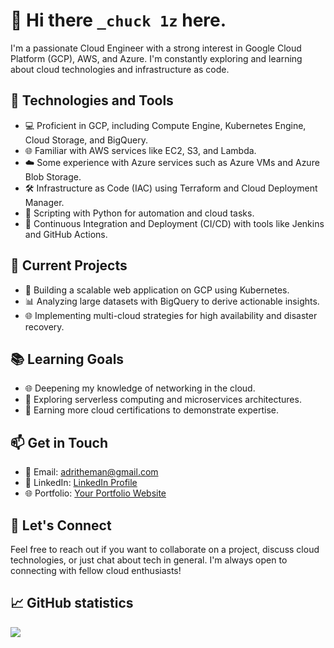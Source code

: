 # 👋 Hi there `_chuck 1z` here.

I'm a passionate Cloud Engineer with a strong interest in Google Cloud Platform (GCP), AWS, and Azure. I'm constantly exploring and learning about cloud technologies and infrastructure as code.

## 🔧 Technologies and Tools

- 💻 Proficient in GCP, including Compute Engine, Kubernetes Engine, Cloud Storage, and BigQuery.
- 🌐 Familiar with AWS services like EC2, S3, and Lambda.
- ☁️ Some experience with Azure services such as Azure VMs and Azure Blob Storage.
- 🛠️ Infrastructure as Code (IAC) using Terraform and Cloud Deployment Manager.
- 🐍 Scripting with Python for automation and cloud tasks.
- 🧪 Continuous Integration and Deployment (CI/CD) with tools like Jenkins and GitHub Actions.

## 🌱 Current Projects

- 🚀 Building a scalable web application on GCP using Kubernetes.
- 📊 Analyzing large datasets with BigQuery to derive actionable insights.
- 🌐 Implementing multi-cloud strategies for high availability and disaster recovery.

## 📚 Learning Goals

- 🌐 Deepening my knowledge of networking in the cloud.
- 🧰 Exploring serverless computing and microservices architectures.
- 📜 Earning more cloud certifications to demonstrate expertise.

## 📫 Get in Touch

- 📧 Email: [adritheman@gmail.com](mailto:adritheman@gmail.com)
- 💼 LinkedIn: [LinkedIn Profile](https://www.linkedin.com/in/chuck1z/)
- 🌐 Portfolio: [Your Portfolio Website](https://yourwebsite.com)

## 💬 Let's Connect

Feel free to reach out if you want to collaborate on a project, discuss cloud technologies, or just chat about tech in general. I'm always open to connecting with fellow cloud enthusiasts!

## 📈 GitHub statistics

<img src="https://github-readme-stats.vercel.app/api/top-langs/?username=chuck1z&hide=html,css,jupyter%20notebook&theme=vue&layout=compact"/>
          
<!--
**chuck1z/chuck1z** is a ✨ _special_ ✨ repository because its `README.md` (this file) appears on your GitHub profile.

Here are some ideas to get you started:

- 🔭 I’m currently working on ...
- 🌱 I’m currently learning ...
- 👯 I’m looking to collaborate on ...
- 🤔 I’m looking for help with ...
- 💬 Ask me about ...
- 📫 How to reach me: ...
- 😄 Pronouns: ...
- ⚡ Fun fact: ...
-->
